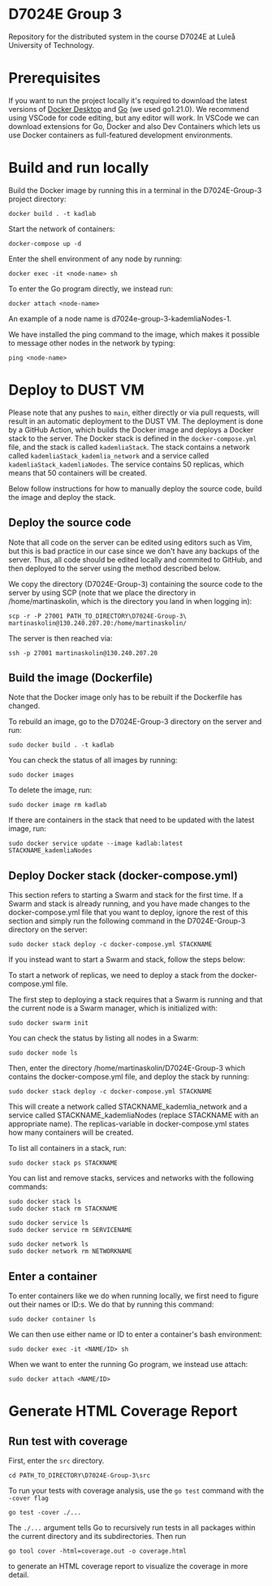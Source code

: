 # D7024E Group 3
Repository for the distributed system in the course D7024E at Luleå University of Technology.

# Prerequisites
If you want to run the project locally it's required to download the latest versions of [Docker Desktop](https://www.docker.com/products/docker-desktop/) and [Go](https://go.dev/dl/) (we used go1.21.0). We recommend using VSCode for code editing, but any editor will work. In VSCode we can download extensions for Go, Docker and also Dev Containers which lets us use Docker containers as full-featured development environments.

# Build and run locally
Build the Docker image by running this in a terminal in the D7024E-Group-3 project directory:
```
docker build . -t kadlab
```
Start the network of containers:
```
docker-compose up -d   
```
Enter the shell environment of any node by running:
```
docker exec -it <node-name> sh
```
To enter the Go program directly, we instead run:
```
docker attach <node-name>
```

An example of a node name is d7024e-group-3-kademliaNodes-1.

We have installed the ping command to the image, which makes it possible to message other nodes in the network by typing:
```
ping <node-name>
```

# Deploy to DUST VM
Please note that any pushes to `main`, either directly or via pull requests, will result in an automatic deployment to the DUST VM. The deployment is done by a GitHub Action, which builds the Docker image and deploys a Docker stack to the server. The Docker stack is defined in the `docker-compose.yml` file, and the stack is called `kademliaStack`. The stack contains a network called `kademliaStack_kademlia_network` and a service called `kademliaStack_kademliaNodes`. The service contains 50 replicas, which means that 50 containers will be created.

Below follow instructions for how to manually deploy the source code, build the image and deploy the stack.

## Deploy the source code
Note that all code on the server can be edited using editors such as Vim, but this is bad practice in our case since we don't have any backups of the server. Thus, all code should be edited locally and commited to GitHub, and then deployed to the server using the method described below.

We copy the directory (D7024E-Group-3) containing the source code to the server by using SCP (note that we place the directory in /home/martinaskolin, which is the directory you land in when logging in):
```
scp -r -P 27001 PATH_TO_DIRECTORY\D7024E-Group-3\ martinaskolin@130.240.207.20:/home/martinaskolin/
```
The server is then reached via:
```
ssh -p 27001 martinaskolin@130.240.207.20
```

## Build the image (Dockerfile)
Note that the Docker image only has to be rebuilt if the Dockerfile has changed.

To rebuild an image, go to the D7024E-Group-3 directory on the server and run:
```
sudo docker build . -t kadlab
```
You can check the status of all images by running:
```
sudo docker images
```
To delete the image, run:
```
sudo docker image rm kadlab
```
If there are containers in the stack that need to be updated with the latest image, run:
```
sudo docker service update --image kadlab:latest STACKNAME_kademliaNodes
```

## Deploy Docker stack (docker-compose.yml)
This section refers to starting a Swarm and stack for the first time. If a Swarm and stack is already running, and you have made changes to the docker-compose.yml file that you want to deploy, ignore the rest of this section and simply run the following command in the D7024E-Group-3 directory on the server:
```
sudo docker stack deploy -c docker-compose.yml STACKNAME
```
If you instead want to start a Swarm and stack, follow the steps below:

To start a network of replicas, we need to deploy a stack from the docker-compose.yml file.

The first step to deploying a stack requires that a Swarm is running and that the current node is a Swarm manager, which is initialized with:
```
sudo docker swarm init
```
You can check the status by listing all nodes in a Swarm:
```
sudo docker node ls
```
Then, enter the directory /home/martinaskolin/D7024E-Group-3 which contains the docker-compose.yml file, and deploy the stack by running:
```
sudo docker stack deploy -c docker-compose.yml STACKNAME
```
This will create a network called STACKNAME_kademlia_network and a service called STACKNAME_kademliaNodes (replace STACKNAME with an appropriate name). The replicas-variable in docker-compose.yml states how many containers will be created.

To list all containers in a stack, run:
```
sudo docker stack ps STACKNAME
```

You can list and remove stacks, services and networks with the following commands:
```
sudo docker stack ls
sudo docker stack rm STACKNAME

sudo docker service ls
sudo docker service rm SERVICENAME

sudo docker network ls
sudo docker network rm NETWORKNAME
```

## Enter a container
To enter containers like we do when running locally, we first need to figure out their names or ID:s. We do that by running this command:
```
sudo docker container ls
```
We can then use either name or ID to enter a container's bash environment:
```
sudo docker exec -it <NAME/ID> sh
```
When we want to enter the running Go program, we instead use attach:
```
sudo docker attach <NAME/ID>
```

# Generate HTML Coverage Report

## Run test with coverage
First, enter the `src` directory.
```
cd PATH_TO_DIRECTORY\D7024E-Group-3\src
```
To run your tests with coverage analysis, use the `go test` command with the `-cover flag`
```
go test -cover ./...
```
The `./...` argument tells Go to recursively run tests in all packages within the current directory and its subdirectories.
Then run
```
go tool cover -html=coverage.out -o coverage.html
```
to generate an HTML coverage report to visualize the coverage in more detail.